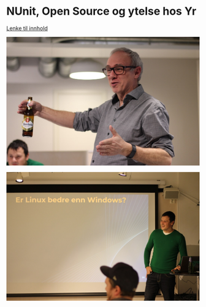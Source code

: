 # NUnit, Open Source og ytelse hos Yr

[Lenke til innhold](https://github.com/novanet/fagkvelder/tree/master/20200218/content)


![Terje Sandstrøm](https://github.com/novanet/fagkvelder/blob/master/20200218/content/IMG_2531.JPG)

![Dmitry](https://github.com/novanet/fagkvelder/blob/master/20200218/content/IMG_2551.JPG)